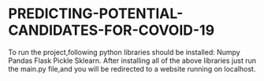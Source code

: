 # PREDICTING-POTENTIAL-CANDIDATES-FOR-COVOID-19

To run the project,following python libraries should be installed:
  Numpy
  Pandas
  Flask
  Pickle
  Sklearn.
After installing all of the above libraries just run the main.py file,and you will be redirected to a website running on localhost.
